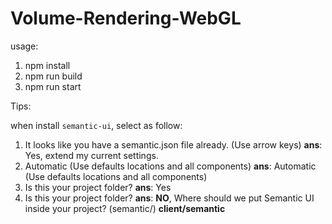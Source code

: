 # Volume-Rendering-WebGL



usage:
  1. npm install
  2. npm run build
  3. npm run start


  Tips:
  
  when install `semantic-ui`, select as follow:
  1. It looks like you have a semantic.json file already. (Use arrow keys)
     **ans**: Yes, extend my current settings.
  2. Automatic (Use defaults locations and all components)
     **ans**: Automatic (Use defaults locations and all components)
  3. Is this your project folder?
     **ans**: Yes
  4. Is this your project folder?
     **ans**: **NO**, Where should we put Semantic UI inside your project? (semantic/) **client/semantic**